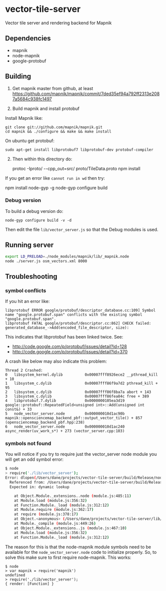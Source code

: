 vector-tile-server
==================

Vector tile server and rendering backend for Mapnik


## Dependencies

* mapnik
* node-mapnik
* google-protobuf


## Building

1) Get mapnik master from github, at least https://github.com/mapnik/mapnik/commit/7ded35ef94a792ff2313e2087a5684c938fc1497

3) Build mapnik and install protobuf

Install Mapnik like:

    git clone git://github.com/mapnik/mapnik.git
    cd mapnik && ./configure && make && make install

On ubuntu get protobuf:

    sudo apt-get install libprotobuf7 libprotobuf-dev protobuf-compiler
    
2) Then within this directory do:

    protoc -Iproto/ --cpp_out=src/ proto/TileData.proto
    npm install


If you get an error like `cannot run in wd` then try:

   npm install node-gyp -g
   node-gyp configure build

### Debug version

To build a debug version do:

    node-gyp configure build -v -d

Then edit the file `lib/vector_server.js` so that the Debug modules is used.


## Running server

```bash
export LD_PRELOAD=./node_modules/mapnik/lib/_mapnik.node
node ./server.js osm_vectors.xml 8000
```


## Troubleshooting

### symbol conflicts

If you hit an error like:

```
libprotobuf ERROR google/protobuf/descriptor_database.cc:109] Symbol name "google.protobuf.span" conflicts with the existing symbol "google.protobuf.span".
libprotobuf FATAL google/protobuf/descriptor.cc:862] CHECK failed: generated_database_->Add(encoded_file_descriptor, size):
```

This indicates that libprotobuf has been linked twice. See:

 - http://code.google.com/p/protobuf/issues/detail?id=128
 - http://code.google.com/p/protobuf/issues/detail?id=370

A crash like below may also indicate this problem:

```
Thread 2 Crashed:
0   libsystem_kernel.dylib        	0x00007fff8926ece2 __pthread_kill + 10
1   libsystem_c.dylib             	0x00007fff86f9a7d2 pthread_kill + 95
2   libsystem_c.dylib             	0x00007fff86f8ba7a abort + 143
3   libsystem_c.dylib             	0x00007fff86fea84c free + 389
4   libprotobuf.7.dylib           	0x0000000105ea3d19 google::protobuf::RepeatedField<unsigned int>::Add(unsigned int const&) + 33
5   node_vector_server.node       	0x000000010d1ac90b mapnik::opensciencemap_backend_pbf::output_vector_tile() + 857 (opensciencemap_backend_pbf.hpp:238)
6   node_vector_server.node       	0x000000010d1ac240 async_render(uv_work_s*) + 273 (vector_server.cpp:103)
```

### symbols not found

You will notice if you try to require just the vector_server
node module you will get an odd symbol error:

```sh
$ node
> require('./lib/vector_server');
Error: dlopen(/Users/dane/projects/vector-tile-server/build/Release/node_vector_server.node, 1): Symbol not found: __ZN3Map11constructorE
  Referenced from: /Users/dane/projects/vector-tile-server/build/Release/node_vector_server.node
  Expected in: dynamic lookup

    at Object.Module._extensions..node (module.js:485:11)
    at Module.load (module.js:356:32)
    at Function.Module._load (module.js:312:12)
    at Module.require (module.js:362:17)
    at require (module.js:378:17)
    at Object.<anonymous> (/Users/dane/projects/vector-tile-server/lib/vector_server.js:1:103)
    at Module._compile (module.js:449:26)
    at Object.Module._extensions..js (module.js:467:10)
    at Module.load (module.js:356:32)
    at Function.Module._load (module.js:312:12)
```

The reason for this is that the node-mapnik module symbols need to be available for
the `node_vector_server.node` code to initialize properly. So, to solve this make sure
to first require node-mapnik. This works:

```
$ node
> var mapnik = require('mapnik')
undefined
> require('./lib/vector_server');
{ render: [Function] }
```
